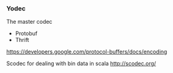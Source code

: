 ### Yodec
The master codec

- Protobuf
- Thrift


https://developers.google.com/protocol-buffers/docs/encoding

Scodec for dealing with bin data in scala
http://scodec.org/
